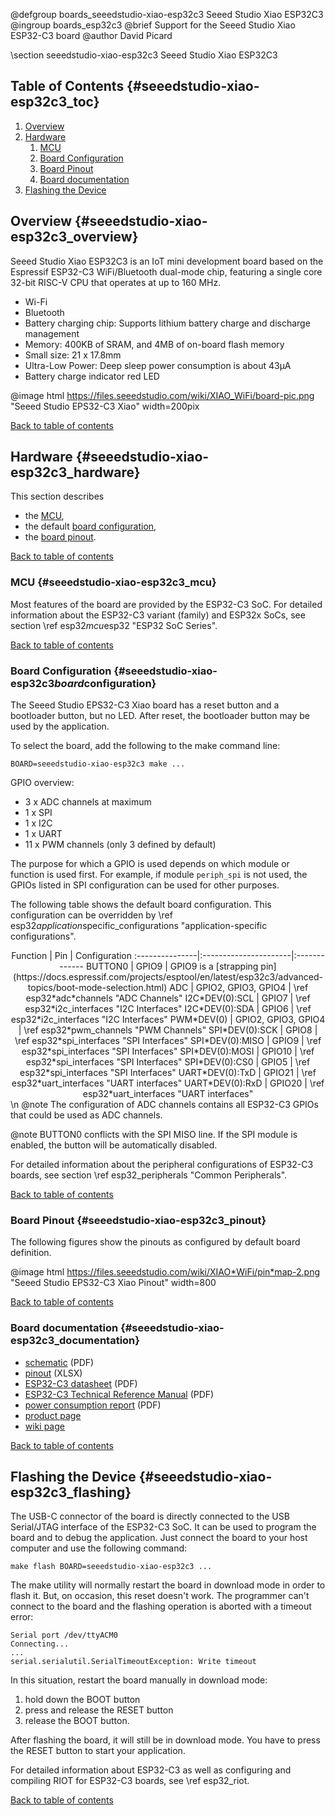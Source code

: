 <!--
Copyright (C) 2025 David Picard

This file is subject to the terms and conditions of the GNU Lesser
General Public License v2.1. See the file LICENSE in the top level
directory for more details.
-->

@defgroup    boards_seeedstudio-xiao-esp32c3 Seeed Studio Xiao ESP32C3
@ingroup     boards_esp32c3
@brief       Support for the Seeed Studio Xiao ESP32-C3 board
@author      David Picard

\section seeedstudio-xiao-esp32c3 Seeed Studio Xiao ESP32C3

## Table of Contents {#seeedstudio-xiao-esp32c3_toc}

1. [Overview](#seeedstudio-xiao-esp32c3_overview)
2. [Hardware](#seeedstudio-xiao-esp32c3_hardware)
    1. [MCU](#seeedstudio-xiao-esp32c3_mcu)
    2. [Board Configuration](#seeedstudio-xiao-esp32c3_board_configuration)
    3. [Board Pinout](#seeedstudio-xiao-esp32c3_pinout)
    4. [Board documentation](#seeedstudio-xiao-esp32c3_documentation)
3. [Flashing the Device](#seeedstudio-xiao-esp32c3_flashing)

## Overview {#seeedstudio-xiao-esp32c3_overview}

Seeed Studio Xiao ESP32C3 is an IoT mini development board based on the Espressif ESP32-C3
WiFi/Bluetooth dual-mode chip, featuring a single ­core 32-bit RISC-V CPU that operates at up to 160 MHz.

- Wi-Fi
- Bluetooth
- Battery charging chip: Supports lithium battery charge and discharge management
- Memory: 400KB of SRAM, and 4MB of on-board flash memory
- Small size: 21 x 17.8mm
- Ultra-Low Power: Deep sleep power consumption is about 43μA
- Battery charge indicator red LED

@image html https://files.seeedstudio.com/wiki/XIAO_WiFi/board-pic.png "Seeed Studio EPS32-C3 Xiao" width=200pix

[Back to table of contents](#seeedstudio-xiao-esp32c3_toc)

## Hardware {#seeedstudio-xiao-esp32c3_hardware}

This section describes

- the [MCU](#seeedstudio-xiao-esp32c3_mcu),
- the default [board configuration](#seeedstudio-xiao-esp32c3*board*configuration),
- the [board pinout](#seeedstudio-xiao-esp32c3_pinout).

[Back to table of contents](#seeedstudio-xiao-esp32c3_toc)

### MCU {#seeedstudio-xiao-esp32c3_mcu}

Most features of the board are provided by the ESP32-C3 SoC. For detailed
information about the ESP32-C3 variant (family) and ESP32x SoCs,
see section \ref esp32*mcu*esp32 "ESP32 SoC Series".

[Back to table of contents](#seeedstudio-xiao-esp32c3_toc)

### Board Configuration {#seeedstudio-xiao-esp32c3*board*configuration}

The Seeed Studio EPS32-C3 Xiao board has a reset button and a bootloader button,
but no LED.
After reset, the bootloader button may be used by the application.

To select the board, add the following to the make command line:
~~~~~~~~~~~~~~~~~~~~~~~~~~~~~~~~~~~~~~~~~~~~~~~~~~~~~~~~~~~~~~~~~~~~~~~~~~
BOARD=seeedstudio-xiao-esp32c3 make ...
~~~~~~~~~~~~~~~~~~~~~~~~~~~~~~~~~~~~~~~~~~~~~~~~~~~~~~~~~~~~~~~~~~~~~~~~~~

GPIO overview:
- 3 x ADC channels at maximum
- 1 x SPI
- 1 x I2C
- 1 x UART
- 11 x PWM channels (only 3 defined by default)

The purpose for which a GPIO is used depends on which module
or function is used first. For example, if module `periph_spi` is not used,
the GPIOs listed in SPI configuration can be used for other purposes.

The following table shows the default board configuration.
This configuration can be overridden by \ref esp32*application*specific_configurations
"application-specific configurations".

<center>
Function        | Pin                   | Configuration
:---------------|:----------------------|:-------------
BUTTON0         | GPIO9                 | GPIO9 is a [strapping pin](https://docs.espressif.com/projects/esptool/en/latest/esp32c3/advanced-topics/boot-mode-selection.html)
ADC             | GPIO2, GPIO3, GPIO4   | \ref esp32*adc*channels "ADC Channels"
I2C*DEV(0):SCL  | GPIO7                 | \ref esp32*i2c_interfaces "I2C Interfaces"
I2C*DEV(0):SDA  | GPIO6                 | \ref esp32*i2c_interfaces "I2C Interfaces"
PWM*DEV(0)      | GPIO2, GPIO3, GPIO4   | \ref esp32*pwm_channels "PWM Channels"
SPI*DEV(0):SCK  | GPIO8                 | \ref esp32*spi_interfaces "SPI Interfaces"
SPI*DEV(0):MISO | GPIO9                 | \ref esp32*spi_interfaces "SPI Interfaces"
SPI*DEV(0):MOSI | GPIO10                | \ref esp32*spi_interfaces "SPI Interfaces"
SPI*DEV(0):CS0  | GPIO5                 | \ref esp32*spi_interfaces "SPI Interfaces"
UART*DEV(0):TxD | GPIO21                | \ref esp32*uart_interfaces "UART interfaces"
UART*DEV(0):RxD | GPIO20                | \ref esp32*uart_interfaces "UART interfaces"
</center>
\n
@note The configuration of ADC channels contains all ESP32-C3 GPIOs that could
      be used as ADC channels.

@note BUTTON0 conflicts with the SPI MISO line. If the SPI
      module is enabled, the button will be automatically disabled.

For detailed information about the peripheral configurations of ESP32-C3
boards, see section \ref esp32_peripherals "Common Peripherals".

[Back to table of contents](#seeedstudio-xiao-esp32c3_toc)

### Board Pinout {#seeedstudio-xiao-esp32c3_pinout}

The following figures show the pinouts as configured by default board
definition.

@image html https://files.seeedstudio.com/wiki/XIAO*WiFi/pin*map-2.png "Seeed Studio EPS32-C3 Xiao Pinout" width=800

[Back to table of contents](#seeedstudio-xiao-esp32c3_toc)

### Board documentation {#seeedstudio-xiao-esp32c3_documentation}

- [schematic](https://files.seeedstudio.com/wiki/XIAO_WiFi/Resources/Seeeduino-XIAO-ESP32C3-SCH.pdf) (PDF)
- [pinout](https://files.seeedstudio.com/wiki/XIAO*WiFi/Resources/XIAO-ESP32C3-pinout*sheet.xlsx) (XLSX)
- [ESP32-C3 datasheet](https://files.seeedstudio.com/wiki/Seeed-Studio-XIAO-ESP32/esp32-c3_datasheet.pdf) (PDF)
- [ESP32-C3 Technical Reference Manual](https://www.espressif.com/sites/default/files/documentation/esp32-c3*technical*reference*manual*en.pdf) (PDF)
- [power consumption report](https://files.seeedstudio.com/wiki/Seeed-Studio-XIAO-ESP32/Low*Power*Consumption.pdf) (PDF)
- [product page](https://www.seeedstudio.com/Seeed-XIAO-ESP32C3-p-5431.html?qid=eyJjX3NlYXJjaF9xdWVyeSI6InhpYW8gZXNwMzJjMyIsImNfc2VhcmNoX3Jlc3VsdF9wb3MiOjQsImNfdG90YWxfcmVzdWx0cyI6ODcsImNfc2VhcmNoX3Jlc3VsdF90eXBlIjoiUHJvZHVjdCIsImNfc2VhcmNoX2ZpbHRlcnMiOiJzdG9yZUNvZGU6W3JldGFpbGVyXSJ9)
- [wiki page](https://wiki.seeedstudio.com/XIAO*ESP32C3*Getting_Started/)

[Back to table of contents](#seeedstudio-xiao-esp32c3_toc)

## Flashing the Device {#seeedstudio-xiao-esp32c3_flashing}

The USB-C connector of the board is directly connected to the USB Serial/JTAG
interface of the ESP32-C3 SoC. It can be used to program the board and to debug
the application. Just connect the board to your host computer and use the
following command:
~~~~~~~~~~~~~~~~~~~~~~~~~~~~~~~~~~~~~~~~~~~~~~~~~~~~~~~~~~~~~~~~~~~~~~~~~~
make flash BOARD=seeedstudio-xiao-esp32c3 ...
~~~~~~~~~~~~~~~~~~~~~~~~~~~~~~~~~~~~~~~~~~~~~~~~~~~~~~~~~~~~~~~~~~~~~~~~~~

The make utility will normally restart the board in download mode in order
to flash it.
But, on occasion, this reset doesn't work.
The programmer can't connect to the board and the flashing operation is
aborted with a timeout error:
```
Serial port /dev/ttyACM0
Connecting...
...
serial.serialutil.SerialTimeoutException: Write timeout
```
In this situation, restart the board manually in download mode:
1. hold down the BOOT button
2. press and release the RESET button
3. release the BOOT button.

After flashing the board, it will still be in download mode. You have to press
the RESET button to start your application.

For detailed information about ESP32-C3 as well as configuring and compiling
RIOT for ESP32-C3 boards, see \ref esp32_riot.

[Back to table of contents](#seeedstudio-xiao-esp32c3_toc)
